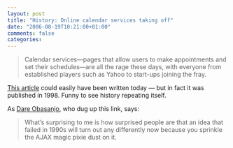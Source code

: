 ```yaml
---
layout: post
title: "History: Online calendar services taking off"
date: "2006-08-19T10:21:00+01:00"
comments: false
categories: 
---
```


<blockquote>
<p>Calendar services&#8212;pages that allow users to make appointments and set their schedules&#8212;are all the rage these days, with everyone from established players such as Yahoo to start-ups joining the fray.</p>
</blockquote>

<p><a href="http://news.com.com/2100-1023-219412.html?legacy=cnet">This article</a> could easily have been written today &#8212; but in fact it was published in 1998. Funny to see history repeating itself.</p>

<p>As <a href="http://www.25hoursaday.com/weblog/PermaLink.aspx?guid=a0e893a1-95a1-4277-b635-2b4abb240b69">Dare Obasanjo</a>, who dug up this link, says:</p>

<blockquote>
<p>What&#8217;s surprising to me is how surprised people are that an idea that failed in 1990s will turn out any differently now because you sprinkle the AJAX magic pixie dust on it.</p>
</blockquote>



